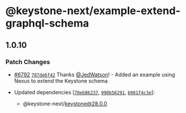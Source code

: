 # @keystone-next/example-extend-graphql-schema

## 1.0.10

### Patch Changes

- [#6792](https://github.com/keystonejs/keystone/pull/6792) [`787de6f42`](https://github.com/keystonejs/keystone/commit/787de6f4294a7839eadb6efbf0514c0241ef1a15) Thanks [@JedWatson](https://github.com/JedWatson)! - Added an example using Nexus to extend the Keystone schema

- Updated dependencies [[`70eb86237`](https://github.com/keystonejs/keystone/commit/70eb86237bd3eafd36b0579f66ad3f1e173357b1), [`990b56291`](https://github.com/keystonejs/keystone/commit/990b56291e677077656b201b935086754c6257f1), [`b981f4c3e`](https://github.com/keystonejs/keystone/commit/b981f4c3ee135a1184188deb5ed8de22f718080c)]:
  - @keystone-next/keystone@28.0.0
